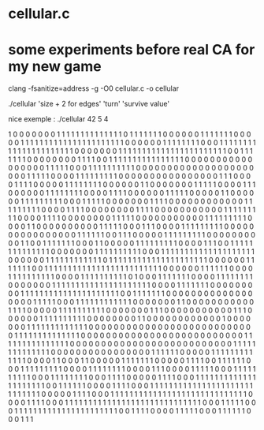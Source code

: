 # cellular.c
# some experiments before real CA for my new game

clang -fsanitize=address -g -O0 cellular.c -o cellular

./cellular 'size + 2 for edges' 'turn' 'survive value'

nice exemple :
./cellular 42 5 4

1 0 0 0 0 0 0 0 1 1 1 1 1 1 1 1 1 1 1 1 1 1 0 1 1 1 1 1 1 1 0 0 0 0 0 0 1 1 1 1
1 1 1 0 0 0 0 0 1 1 1 1 1 1 1 1 1 1 1 1 1 1 1 1 1 1 1 1 1 1 0 0 0 0 0 0 1 1 1 1
1 1 1 1 0 0 0 1 1 1 1 1 1 1 1 1 1 1 1 1 1 1 1 1 1 1 1 1 1 0 0 0 0 0 0 0 1 1 1 1
1 1 1 1 1 1 1 1 1 1 1 1 1 1 1 1 1 1 1 0 0 1 1 1 1 1 1 1 0 0 0 0 0 0 0 0 1 1 1 1
0 0 1 1 1 1 1 1 1 1 1 1 1 1 1 1 1 1 0 0 0 0 0 0 0 0 0 0 0 0 0 0 0 0 0 1 1 1 1 1
0 0 0 1 1 1 1 1 1 1 1 1 1 0 0 0 0 0 0 0 0 0 0 0 0 0 0 0 0 0 0 0 0 0 0 1 1 1 1 1
0 0 0 0 1 1 1 1 1 1 1 1 1 0 0 0 0 0 0 0 0 0 0 0 0 0 0 0 0 1 1 1 0 0 0 0 1 1 1 1
0 0 0 0 0 1 1 1 1 1 1 1 1 0 0 0 0 0 0 1 1 0 0 0 0 0 0 0 1 1 1 1 1 0 0 0 0 1 1 1
0 0 0 0 0 0 1 1 1 1 1 1 1 1 0 0 0 0 1 1 1 1 0 0 0 0 0 0 1 1 1 1 1 0 0 0 0 0 1 1
0 0 0 0 0 0 1 1 1 1 1 1 1 1 1 0 0 0 1 1 1 1 1 0 0 0 0 0 0 0 1 1 1 1 0 0 0 0 0 0
0 0 0 0 0 0 1 1 1 1 1 1 1 1 1 0 0 0 0 1 1 1 1 0 0 0 0 0 0 0 0 1 1 1 1 0 0 0 0 0
0 0 0 0 0 0 1 1 1 1 1 1 1 1 1 0 0 0 0 1 1 1 1 0 0 0 0 0 0 0 0 1 1 1 1 1 0 0 0 0
0 0 0 0 0 0 0 1 1 1 1 1 1 1 1 1 0 0 0 0 1 1 0 0 0 0 0 0 0 0 0 0 1 1 1 1 1 0 0 0
1 1 1 0 0 0 0 1 1 1 1 1 1 1 1 1 0 0 0 0 0 0 0 0 0 0 0 0 0 0 0 0 1 1 1 1 1 1 0 0
1 1 1 0 0 0 0 0 1 1 1 1 1 1 1 1 1 0 0 0 0 0 0 0 0 0 0 1 1 0 0 1 1 1 1 1 1 1 0 0
0 1 1 0 0 0 0 0 1 1 1 1 1 1 1 1 1 0 0 0 0 1 1 1 0 0 1 1 1 1 1 1 1 1 1 1 1 1 1 1
0 0 0 0 0 0 0 1 1 1 1 1 1 1 1 1 1 0 0 0 1 1 1 1 1 1 1 1 1 1 1 1 1 1 1 1 1 1 1 1
0 0 0 0 0 0 1 1 1 1 1 1 1 1 1 1 1 1 0 1 1 1 1 1 1 1 1 1 1 1 1 1 1 1 1 1 1 1 1 1
0 0 0 0 0 0 1 1 1 1 1 1 1 0 0 1 1 1 1 1 1 1 1 1 1 1 1 1 1 1 1 1 1 1 1 1 1 1 1 1
0 0 0 0 0 0 1 1 1 1 1 1 0 0 0 0 1 1 1 1 1 1 1 1 1 1 0 0 0 0 1 1 1 1 1 1 1 1 1 1
0 1 0 0 0 1 1 1 1 1 1 1 0 0 0 0 1 1 1 1 1 1 1 1 0 0 0 0 0 0 0 1 1 1 1 1 1 1 1 1
1 1 1 1 1 1 1 1 1 1 1 1 0 0 0 0 1 1 1 1 1 1 1 0 0 0 0 0 0 0 0 0 1 1 1 1 1 1 1 1
1 1 1 1 1 1 1 1 1 1 1 1 1 0 0 1 1 1 1 1 1 1 0 0 0 0 0 0 0 0 0 0 0 0 0 0 0 0 0 0
1 1 1 1 1 0 0 0 1 1 1 1 1 1 1 1 1 1 1 1 0 0 0 0 0 0 0 1 1 0 0 0 0 0 0 0 0 0 0 0
1 1 1 1 0 0 0 0 0 1 1 1 1 1 1 1 1 1 1 0 0 0 0 0 0 0 1 1 1 0 0 0 0 0 0 0 0 0 0 0
1 1 1 0 0 0 0 0 0 1 1 1 1 1 1 1 1 1 1 0 0 0 0 0 0 0 0 1 1 0 0 0 0 0 0 0 0 0 0 0
0 1 0 0 0 0 0 0 0 1 1 1 1 1 1 1 1 1 1 1 1 1 0 0 0 0 0 0 0 0 0 0 0 0 0 0 0 0 0 0
0 0 0 0 0 0 0 0 0 1 1 1 1 1 1 1 1 1 1 1 1 1 1 0 0 0 0 0 0 0 0 0 0 0 0 0 0 0 0 0
0 0 0 0 0 0 0 0 0 1 1 1 1 1 1 1 1 1 1 1 1 1 1 1 0 0 0 0 0 0 0 0 0 0 0 0 0 0 0 0
0 0 0 0 0 0 0 0 0 0 1 1 1 1 1 1 1 1 1 1 1 1 1 1 0 0 0 0 0 0 0 0 0 0 0 0 0 0 0 0
1 1 1 1 1 1 0 0 0 0 0 1 1 1 1 1 1 1 1 1 1 1 1 1 0 0 0 0 1 1 0 0 0 1 1 0 0 0 0 0
1 1 1 1 1 1 1 0 0 0 0 0 1 1 1 1 0 0 1 1 1 1 1 1 0 0 0 1 1 1 1 1 1 1 1 1 0 0 0 0
1 1 1 1 1 1 1 1 0 0 0 0 1 1 1 0 0 0 0 1 1 1 1 1 0 0 0 1 1 1 1 1 1 1 1 1 1 0 0 0
1 1 1 1 1 1 1 1 0 0 0 1 1 1 1 0 0 0 0 0 1 1 1 1 0 0 0 1 1 1 1 1 1 1 1 1 1 1 1 1
1 1 1 1 1 1 1 1 0 0 1 1 1 1 1 1 0 0 0 0 1 1 1 1 0 0 0 1 1 1 1 1 1 1 1 1 1 1 1 1
1 1 1 1 1 1 1 1 1 1 1 1 1 1 1 1 0 0 0 0 0 1 1 1 1 0 0 0 1 1 1 1 1 1 1 1 1 1 1 1
1 1 1 1 1 1 1 1 1 1 1 1 1 1 1 1 1 0 0 0 0 1 1 1 1 0 0 0 1 1 1 1 1 1 1 1 1 1 1 1
1 1 1 1 1 1 1 1 1 1 1 1 1 1 1 1 1 0 0 0 1 1 1 1 1 0 0 0 1 1 1 1 1 1 1 1 1 1 1 1
1 1 1 1 1 1 1 1 1 1 0 0 1 1 1 1 0 0 0 0 1 1 1 1 1 0 0 0 1 1 1 1 1 1 0 0 0 1 1 1
